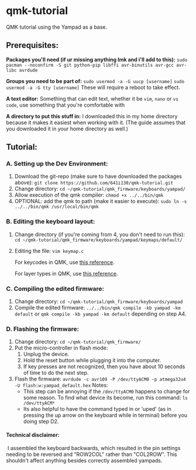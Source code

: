 # qmk-tutorial
QMK tutorial using the Yampad as a base.

## Prerequisites:

**Packages you'll need (if ur missing anything lmk and i'll add to this):**
`sudo pacman --noconfirm -S git python-pip libffi avr-binutils avr-gcc avr-libc avrdude` 

**Groups you need to be part of:**
`sudo usermod -a -G uucp [username]`
`sudo usermod -a -G tty [username]`
These will require a reboot to take effect.

**A text editor:**
Something that can edit text, whether it be `vim`, `nano` or `vs code`, use something that you're comfortable with

**A directory to put this stuff in:**
I downloaded this in my home directory because it makes it easiest when working with it. (The guide assumes that you downloaded it in your home directory as well.)

## Tutorial:

### A. Setting up the Dev Environment:

1. Download the git-repo (make sure to have downloaded the packages above):
   `git clone https://github.com/641i130/qmk-tutorial.git`
2. Change directory:
   `cd ~/qmk-tutorial/qmk_firmware/keyboards/yampad/`
3. Allow execution of the qmk compiler:
   `chmod +x ../../bin/qmk`
4. OPTIONAL: add the qmk to path (make it easier to execute):
   `sudo ln -s ../../bin/qmk /usr/local/bin/qmk`

### B. Editing the keyboard layout:

1. Change directory (if you're coming from 4, you don't need to run this):
   `cd ~/qmk-tutorial/qmk_firmware/keyboards/yampad/keymaps/default/`

2. Editing the file:
   `vim keymap.c`

   For keycodes in QMK, use [this reference](https://beta.docs.qmk.fm/using-qmk/simple-keycodes/keycodes).

   For layer types in QMK, use [this reference](https://beta.docs.qmk.fm/using-qmk/software-features/feature_layers).

### C. Compiling the edited firmware:

1. Change directory:
   `cd ~/qmk-tutorial/qmk_firmware/keyboards/yampad`
2. Compile the edited firmware:
   `../../bin/qmk compile -kb yampad -km default` or `qmk compile -kb yampad -km default` depending on step A4.

### D. Flashing the firmware:

1. Change directory:
   `cd ~/qmk-tutorial/qmk_firmware/`
2. Put the micro-controller in flash mode:
   1. Unplug the device.
   2. Hold the reset button while plugging it into the computer.
   3. If key presses are not recognized, then you have about 10 seconds of time to do the next step.
3. Flash the firmware:
   `avrdude -c avr109 -P /dev/ttyACM0 -p atmega32u4 -U flash:w:yampad_default.hex`
   Notes:
   - This step can be annoying if the `/dev/ttyACM0` happens to change for some reason. To find what device its become, run this command:
     `ls /dev/ttyACM*`
   - Its also helpful to have the command typed in or 'uped' (as in pressing the up arrow on the keyboard while in terminal) before you doing step D2.



#### Technical disclaimer:

​	I assembled the keyboard backwards, which resulted in the pin settings needing to be reversed and "ROW2COL" rather than "COL2ROW". This shouldn't affect anything besides correctly assembled yampads.

